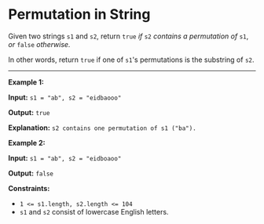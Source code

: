 <h1>Permutation in String</h1>

Given two strings `s1` and `s2`, return `true` _if_ `s2` _contains a permutation of_ `s1`, _or_ `false` _otherwise._

In other words, return `true` if one of `s1`'s permutations is the substring of `s2`.

<hr>

__Example 1:__

__Input:__ `s1 = "ab", s2 = "eidbaooo"`

__Output:__ `true`

__Explanation:__ `s2 contains one permutation of s1 ("ba").`

__Example 2:__

__Input:__ `s1 = "ab", s2 = "eidboaoo"`

__Output:__ `false`

__Constraints:__

- `1 <= s1.length, s2.length <= 104`
- `s1` and `s2` consist of lowercase English letters.
